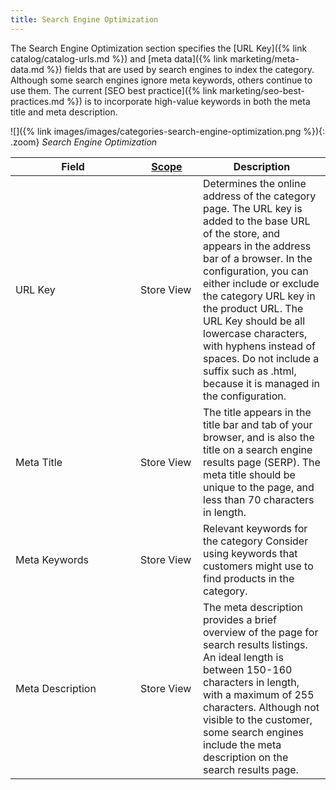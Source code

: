 ```yaml
---
title: Search Engine Optimization
---
```


The Search Engine Optimization section specifies the [URL Key]({% link catalog/catalog-urls.md %}) and [meta data]({% link marketing/meta-data.md %}) fields that are used by search engines to index the category. Although some search engines ignore meta keywords, others continue to use them. The current [SEO best practice]({% link marketing/seo-best-practices.md %}) is to incorporate high-value keywords in both the meta title and meta description.

![]({% link images/images/categories-search-engine-optimization.png %}){: .zoom}
*Search Engine Optimization*

<table>
<col WIDTH="200">
<col WIDTH="100">
<col WIDTH="auto">
      <thead>
         <tr>
            <th>Field</th>
            <th>
               <a href="{% link configuration/scope.md %}" class="Scope">Scope</a>
            </th>
            <th>Description</th>
         </tr>
      </thead>
      <tbody>
         <tr>
            <td>URL Key</td>
            <td>Store View</td>
            <td>Determines the online address of the category page. The URL key is added to the base URL of the store, and appears in the address bar of a browser. In the configuration, you can either include or exclude the category URL key  in the product URL. The URL Key should be all lowercase characters, with hyphens instead of spaces. Do not include a suffix such as .html, because  it is managed in the configuration.</td>
         </tr>
         <tr>
            <td>Meta Title</td>
            <td>Store View</td>
            <td>The title appears in the title bar and tab of your browser, and is also the title on a search engine results page (SERP). The meta title should be unique to the page, and less than 70 characters in length.</td>
         </tr>
         <tr>
            <td>Meta Keywords</td>
            <td>Store View</td>
            <td>Relevant keywords for the category Consider using keywords that customers might use to find products in the category. </td>
         </tr>
         <tr>
            <td>Meta Description</td>
            <td>Store View</td>
            <td>The meta description provides a brief overview of the page for search results listings. An ideal length is between 150-160 characters in length, with a maximum of  255 characters. Although not visible to the customer, some search engines include the meta description on the search results page.</td>
         </tr>
      </tbody>
   </table>
